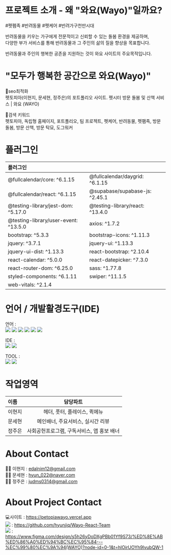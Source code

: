 # 프로젝트 소개 - 왜 "와요(Wayo)"일까요?
#펫펨족 #반려동물 #펫케어 #반려가구천만시대

반려동물을 키우는 가구에게 전문적이고 신뢰할 수 있는 돌봄 환경을 제공하며, </br>
다양한 부가 서비스를 통해 반려동물과 그 주인의 삶의 질을 향상을 목표합니다.

반려동물과 주인의 행복한 공존을 지원하는 것이 와요 사이트의 주요목적입니다.


# "모두가 행복한 공간으로 와요(Wayo)"
💎seo최적화 </br>
펫토피아(이현지, 문세현, 정주은)의 포트폴리오 사이트. 
펫시터 방문 돌봄 및 산책 서비스 | 와요 (WAYO)

💎검색 키워드</br>
펫토피아, 독립형 홈페이지, 포트폴리오, 팀 프로젝트, 
펫케어, 반려동물, 펫팸족, 방문 돌봄, 방문 산책, 방문 탁묘, 도그워커



# 플러그인

|플러그인||
|:---|:---|
|@fullcalendar/core: ^6.1.15|@fullcalendar/daygrid: ^6.1.15|
@fullcalendar/react: ^6.1.15|@supabase/supabase-js: ^2.45.1|
@testing-library/jest-dom: ^5.17.0|@testing-library/react: ^13.4.0|
@testing-library/user-event: ^13.5.0|axios: ^1.7.2|
bootstrap: ^5.3.3|bootstrap-icons: ^1.11.3|
jquery: ^3.7.1|jquery-ui: ^1.13.3|
jquery-ui-dist: ^1.13.3|react-bootstrap: ^2.10.4|
react-calendar: ^5.0.0|react-datepicker: ^7.3.0|
react-router-dom: ^6.25.0|sass: ^1.77.8|
styled-components: ^6.1.11|swiper: ^11.1.5|
web-vitals: ^2.1.4|



# 언어 / 개발활경도구(IDE)
언어 :</br>
    <img src="https://img.shields.io/badge/React-20232A?style=flate&logo=react&logoColor=61DAFB" />
	<img src="https://img.shields.io/badge/HTML5-E34F26?style=flat&logo=HTML5&logoColor=white" />
    <img src="https://img.shields.io/badge/CSS3-1572B6?style=flat&logo=CSS3&logoColor=white" />
    <img src="https://img.shields.io/badge/Javascript-F7DF1E?style=flat&logo=Javascript&logoColor=white" />
    <img src="https://img.shields.io/badge/jQuery-0769AD?style=flat&logo=jquery&logoColor=white" />
     <img src="https://img.shields.io/badge/Node.js-43853D?style=flate&logo=node.js&logoColor=white" /></br>

IDE : </br>
<img src="https://img.shields.io/badge/Visual_Studio_Code-0078D4?style=flat&logo=Visual&logoColor=white" />
<img src="https://img.shields.io/badge/GitHub-181717?style=flat&logo=GitHub&logoColor=white" />

TOOL : </br>
<img src="https://img.shields.io/badge/Figma-F24E1E?style=flat&logo=figma&logoColor=white" /> 
<img src="https://img.shields.io/badge/Adobe%20Photoshop-31A8FF?logo=adobephotoshop&logoColor=fff&style=flat" /> 

# 작업영역
|이름|담당파트|
|:---|:---:|
|이현지|헤더, 풋터, 플레이스, 퀵메뉴|
|문세현|메인배너, 주요서비스, 실시간 리뷰|
|정주은|사회공헌프로그램, 구독서비스, 앱 홍보 배너|


# About Contact
👩‍💻 이현지 : edalnim12@gmail.com </br>
👩‍💻 문세현 : hyun_022@naver.com </br>
👩‍💻 정주은 : judms0314@gmail.com

# About Project Contact
💻사이트 : https://petopiawayo.vercel.app</br>
<img src="https://img.shields.io/badge/GitHub-181717?style=flat&logo=GitHub&logoColor=white" />  : https://github.com/hyunjiq/Wayo-React-Team</br>
<img src="https://img.shields.io/badge/Figma-F24E1E?style=flat&logo=figma&logoColor=white" />   : https://www.figma.com/design/s5h26yDoDXgPBb01Yf9S73/%ED%8E%AB%ED%86%A0%ED%94%BC%EC%95%84---%EC%99%80%EC%9A%94(WAYO)?node-id=0-1&t=hlOirUOYh9lvubQW-1
